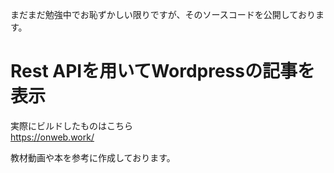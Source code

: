 まだまだ勉強中でお恥ずかしい限りですが、そのソースコードを公開しております。

# Rest APIを用いてWordpressの記事を表示
実際にビルドしたものはこちら  
https://onweb.work/

教材動画や本を参考に作成しております。
